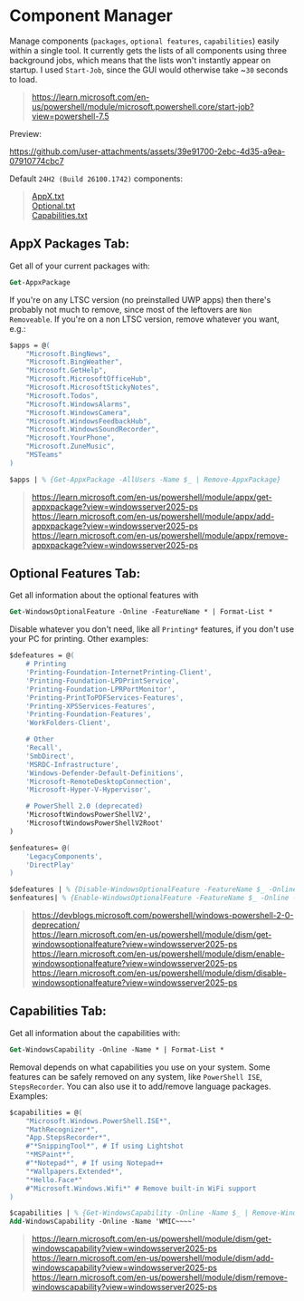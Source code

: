 # Component Manager

Manage components (`packages`, `optional features`, `capabilities`) easily within a single tool. It currently gets the lists of all components using three background jobs, which means that the lists won't instantly appear on startup. I used `Start-Job`, since the GUI would otherwise take ~`30` seconds to load.
> https://learn.microsoft.com/en-us/powershell/module/microsoft.powershell.core/start-job?view=powershell-7.5

Preview:

https://github.com/user-attachments/assets/39e91700-2ebc-4d35-a9ea-07910774cbc7

Default `24H2 (Build 26100.1742)` components:
> [AppX.txt](https://github.com/5Noxi/CompMan/blob/main/AppX.txt)  
> [Optional.txt](https://github.com/5Noxi/CompMan/blob/main/Optional.txt)  
> [Capabilities.txt](https://github.com/5Noxi/CompMan/blob/main/Capabilities.txt)  

## __AppX Packages Tab:__
Get all of your current packages with:
```ps
Get-AppxPackage
```
If you're on any LTSC version (no preinstalled UWP apps) then there's probably not much to remove, since most of the leftovers are `Non Removeable`. If you're on a non LTSC version, remove whatever you want, e.g.:
```ps
$apps = @(
    "Microsoft.BingNews",
    "Microsoft.BingWeather",
    "Microsoft.GetHelp",
    "Microsoft.MicrosoftOfficeHub",
    "Microsoft.MicrosoftStickyNotes",
    "Microsoft.Todos",
    "Microsoft.WindowsAlarms",
    "Microsoft.WindowsCamera",
    "Microsoft.WindowsFeedbackHub",
    "Microsoft.WindowsSoundRecorder",
    "Microsoft.YourPhone",
    "Microsoft.ZuneMusic",
    "MSTeams"
)

$apps | % {Get-AppxPackage -AllUsers -Name $_ | Remove-AppxPackage}
```
> https://learn.microsoft.com/en-us/powershell/module/appx/get-appxpackage?view=windowsserver2025-ps  
> https://learn.microsoft.com/en-us/powershell/module/appx/add-appxpackage?view=windowsserver2025-ps  
> https://learn.microsoft.com/en-us/powershell/module/appx/remove-appxpackage?view=windowsserver2025-ps  


## __Optional Features Tab:__
Get all information about the optional features with
```ps
Get-WindowsOptionalFeature -Online -FeatureName * | Format-List *
```
Disable whatever you don't need, like all `Printing*` features, if you don't use your PC for printing. Other examples:
```ps
$defeatures = @(
    # Printing
    'Printing-Foundation-InternetPrinting-Client',
    'Printing-Foundation-LPDPrintService',
    'Printing-Foundation-LPRPortMonitor',
    'Printing-PrintToPDFServices-Features',
    'Printing-XPSServices-Features',
    'Printing-Foundation-Features',
    'WorkFolders-Client',

    # Other
    'Recall',
    'SmbDirect',
    'MSRDC-Infrastructure',
    'Windows-Defender-Default-Definitions',
    'Microsoft-RemoteDesktopConnection',
    'Microsoft-Hyper-V-Hypervisor',

    # PowerShell 2.0 (deprecated)
    'MicrosoftWindowsPowerShellV2',
    'MicrosoftWindowsPowerShellV2Root'
)

$enfeatures= @(
    'LegacyComponents',
    'DirectPlay'
)

$defeatures | % {Disable-WindowsOptionalFeature -FeatureName $_ -Online -NoRestart}
$enfeatures| % {Enable-WindowsOptionalFeature -FeatureName $_ -Online -NoRestart}
```
> https://devblogs.microsoft.com/powershell/windows-powershell-2-0-deprecation/  
> https://learn.microsoft.com/en-us/powershell/module/dism/get-windowsoptionalfeature?view=windowsserver2025-ps  
> https://learn.microsoft.com/en-us/powershell/module/dism/enable-windowsoptionalfeature?view=windowsserver2025-ps  
> https://learn.microsoft.com/en-us/powershell/module/dism/disable-windowsoptionalfeature?view=windowsserver2025-ps  


## __Capabilities Tab:__
Get all information about the capabilities with:
```ps
Get-WindowsCapability -Online -Name * | Format-List *
```
Removal depends on what capabilities you use on your system. Some features can be safely removed on any system, like `PowerShell ISE`, `StepsRecorder`. You can also use it to add/remove language packages. Examples:

```ps
$capabilities = @(
    "Microsoft.Windows.PowerShell.ISE*",
    "MathRecognizer*",
    "App.StepsRecorder*",
    #"*SnippingTool*", # If using Lightshot
    "*MSPaint*",
    #"*Notepad*", # If using Notepad++
    "*Wallpapers.Extended*",
    "*Hello.Face*"
    #"Microsoft.Windows.Wifi*" # Remove built‑in WiFi support
)

$capabilities | % {Get-WindowsCapability -Online -Name $_ | Remove-WindowsCapability -Online}
Add-WindowsCapability -Online -Name 'WMIC~~~~'
```
> https://learn.microsoft.com/en-us/powershell/module/dism/get-windowscapability?view=windowsserver2025-ps  
> https://learn.microsoft.com/en-us/powershell/module/dism/add-windowscapability?view=windowsserver2025-ps  
> https://learn.microsoft.com/en-us/powershell/module/dism/remove-windowscapability?view=windowsserver2025-ps  
